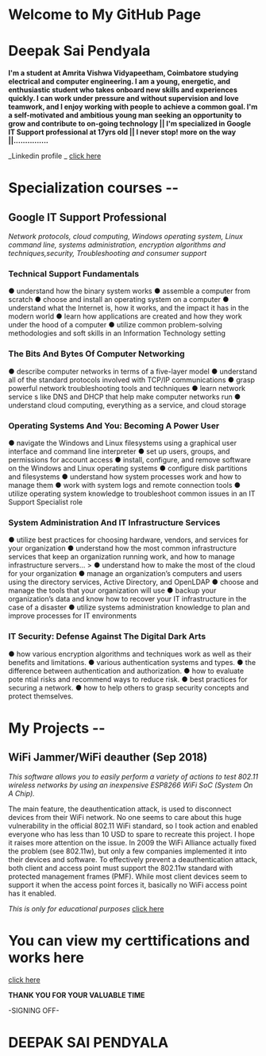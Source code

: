 # Welcome to My GitHub Page

# Deepak Sai Pendyala


**I'm a student at Amrita Vishwa Vidyapeetham, Coimbatore studying electrical and computer engineering. I am a young, energetic, and enthusiastic student who takes onboard new skills and experiences quickly. I can work under pressure and without supervision and love teamwork, and I enjoy working with people to achieve a common goal. I'm a self-motivated and ambitious young man seeking an opportunity to grow and contribute to on-going technology || I'm specialized in Google IT Support professional at 17yrs old || I never stop! more on the way ||...............**

_Linkedin profile _
[click here](https://www.linkedin.com/in/deepak-sai-pendyala-545586178/)

# Specialization courses --
## Google IT Support Professional

_Network protocols, cloud computing, Windows operating system, Linux command line, systems administration, encryption algorithms and techniques,security, Troubleshooting and consumer support_


### Technical Support Fundamentals
● understand how the binary system works
● assemble a computer from scratch
● choose and install an operating system on a computer
● understand what the Internet is, how it works, and the impact it has in the modern world
● learn how applications are created and how they work under the hood of a computer
● utilize common problem-solving methodologies and soft skills in an Information Technology setting  

### The Bits And Bytes Of Computer Networking
● describe computer networks in terms of a five-layer model
● understand all of the standard protocols involved with TCP/IP communications
● grasp powerful network troubleshooting tools and techniques
● learn network service s like DNS and DHCP that help make computer networks run
● understand cloud computing, everything as a service, and cloud storage  

### Operating Systems And You: Becoming A Power User
● navigate the Windows and Linux filesystems using a graphical user interface and command line interpreter
● set up users, groups, and permissions for account access
● install, configure, and remove software on the Windows and Linux operating systems
● configure disk partitions and filesystems
● understand how system processes work and how to manage them
● work with system logs and remote connection tools
● utilize operating system knowledge to troubleshoot common issues in an IT Support Specialist role 

### System Administration And IT Infrastructure Services
● utilize best practices for choosing hardware, vendors, and services for your organization
● understand how the most common infrastructure services that keep an organization
running work, and how to manage infrastructure servers... > ● understand how to make the most of the cloud for your organization
● manage an organization’s computers and users using the directory services, Active
Directory, and OpenLDAP
● choose and manage the tools that your organization will use
● backup your organization’s data and know how to recover your IT infrastructure in the case of
a disaster
● utilize systems administration knowledge to plan and improve processes for IT environments   

### IT Security: Defense Against The Digital Dark Arts
● how various encryption algorithms and techniques work as well as their benefits and limitations.
● various authentication systems and types.
● the difference between authentication and authorization.
● how to evaluate pote ntial risks and recommend ways to reduce risk.
● best practices for securing a network.
● how to help others to grasp security concepts and protect themselves.   

# My Projects --
## WiFi Jammer/WiFi deauther (Sep 2018)
_This software allows you to easily perform a variety of actions to test 802.11 wireless networks by using an inexpensive ESP8266 WiFi SoC (System On A Chip)._

The main feature, the deauthentication attack, is used to disconnect devices from their WiFi network.
No one seems to care about this huge vulnerability in the official 802.11 WiFi standard, so I took action and enabled everyone who has less than 10 USD to spare to recreate this project.
I hope it raises more attention on the issue. In 2009 the WiFi Alliance actually fixed the problem (see 802.11w), but only a few companies implemented it into their devices and software.
To effectively prevent a deauthentication attack, both client and access point must support the 802.11w standard with protected management frames (PMF).
While most client devices seem to support it when the access point forces it, basically no WiFi access point has it enabled.

_This is only for educational purposes_
[click here](https://www.youtube.com/watch?v=7O1EI_gDVQQ&ab_channel=DeepakPendyala)

# You can view my certtifications and works here
[click here](https://drive.google.com/drive/folders/1h5iJLug_0MtCwBViOt4FAiJ4x68lQf12)




**THANK YOU FOR YOUR VALUABLE TIME**

-SIGNING OFF- 
# DEEPAK SAI PENDYALA
